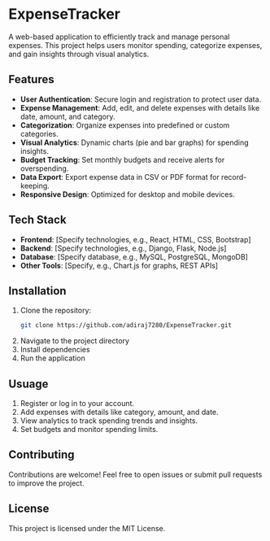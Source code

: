 # ExpenseTracker
A web-based application to efficiently track and manage personal expenses. This project helps users monitor spending, categorize expenses, and gain insights through visual analytics.  

## Features  
- **User Authentication**: Secure login and registration to protect user data.  
- **Expense Management**: Add, edit, and delete expenses with details like date, amount, and category.  
- **Categorization**: Organize expenses into predefined or custom categories.  
- **Visual Analytics**: Dynamic charts (pie and bar graphs) for spending insights.  
- **Budget Tracking**: Set monthly budgets and receive alerts for overspending.  
- **Data Export**: Export expense data in CSV or PDF format for record-keeping.  
- **Responsive Design**: Optimized for desktop and mobile devices.  

## Tech Stack  
- **Frontend**: [Specify technologies, e.g., React, HTML, CSS, Bootstrap]  
- **Backend**: [Specify technologies, e.g., Django, Flask, Node.js]  
- **Database**: [Specify database, e.g., MySQL, PostgreSQL, MongoDB]  
- **Other Tools**: [Specify, e.g., Chart.js for graphs, REST APIs]  

## Installation  
1. Clone the repository:  
   ```bash
   git clone https://github.com/adiraj7280/ExpenseTracker.git
2. Navigate to the project directory
3. Install dependencies
4. Run the application

## Usuage
1. Register or log in to your account.
2. Add expenses with details like category, amount, and date.
3. View analytics to track spending trends and insights.
4. Set budgets and monitor spending limits.

## Contributing
Contributions are welcome! Feel free to open issues or submit pull requests to improve the project.

## License
This project is licensed under the MIT License.
